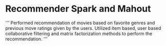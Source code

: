 # Recommender Spark and Mahout
'''
Performed recommendation of movies based on favorite genres and previous move ratings given by the users. Utilized item based, user based collaborative filtering and matrix factorization methods to perform the recommendation.
'''
